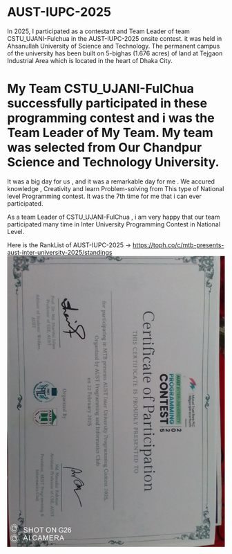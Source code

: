 # AUST-IUPC-2025
In 2025, I participated as a contestant and Team Leader of team CSTU_UJANI-Fulchua in the  AUST-IUPC-2025 onsite contest. it was held in Ahsanullah University of Science and Technology.
The permanent campus of the university has been built on 5-bighas (1.676 acres) of land at Tejgaon Industrial Area which is located in the heart of Dhaka City.

# My Team CSTU_UJANI-FulChua successfully participated in these programming contest and i was the Team Leader of My Team. My team was selected from Our Chandpur Science and Technology University.

It was a big day for us , and it was a remarkable day for me . We accured knowledge , Creativity and learn Problem-solving from This type of National level Programming contest.
It was the 7th time for me that i can ever participated.

As a team Leader of CSTU_UJANI-FulChua , i am very happy that our team participated many time in Inter University Programming Contest in National Level.

Here is the RankList of AUST-IUPC-2025  ->  https://toph.co/c/mtb-presents-aust-inter-university-2025/standings
![image alt](https://github.com/shamimkhan8134/AUST-IUPC-2025/blob/main/27327d55-08b5-47fd-802b-fa79531dd8be.jpg)

